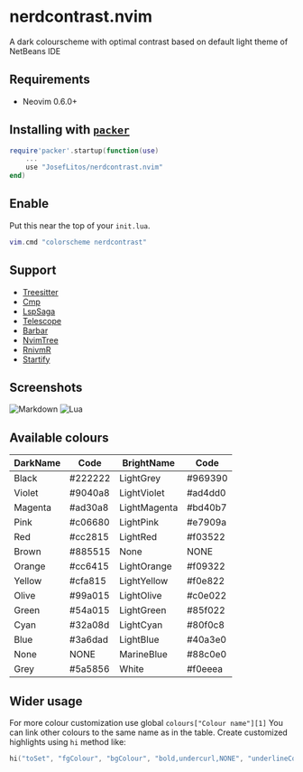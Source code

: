 # nerdcontrast.nvim

A dark colourscheme with optimal contrast based on default light theme of NetBeans IDE

## Requirements

- Neovim 0.6.0+

## Installing with [`packer`](https://github.com/wbthomason/packer.nvim)

```lua
require'packer'.startup(function(use)
	...
	use "JosefLitos/nerdcontrast.nvim"
end)
```

## Enable

Put this near the top of your `init.lua`.

```lua
vim.cmd "colorscheme nerdcontrast"
```

## Support

- [Treesitter](https://github.com/nvim-treesitter/nvim-treesitter)
- [Cmp](https://github.com/hrsh7th/nvim-cmp)
- [LspSaga](https://github.com/tami5/lspsaga.nvim)
- [Telescope](https://github.com/nvim-telescope/telescope.nvim)
- [Barbar](https://github.com/romgrk/barbar.nvim)
- [NvimTree](https://github.com/kyazdani42/nvim-tree.lua)
- [RnivmR](https://github.com/kevinhwang91/rnvimr)
- [Startify](https://github.com/mhinz/vim-startify)

## Screenshots

![Markdown](https://user-images.githubusercontent.com/54900518/150679390-89653466-d66a-4286-8288-29c58faa096a.png)
![Lua](https://user-images.githubusercontent.com/54900518/150679516-f89dbcd1-f789-457c-a290-7934af949624.png)

## Available colours

| DarkName | Code    | BrightName   | Code    |
| -------- | ------- | ------------ | ------- |
| Black    | #222222 | LightGrey    | #969390 |
| Violet   | #9040a8 | LightViolet  | #ad4dd0 |
| Magenta  | #ad30a8 | LightMagenta | #bd40b7 |
| Pink     | #c06680 | LightPink    | #e7909a |
| Red      | #cc2815 | LightRed     | #f03522 |
| Brown    | #885515 | None         | NONE    |
| Orange   | #cc6415 | LightOrange  | #f09322 |
| Yellow   | #cfa815 | LightYellow  | #f0e822 |
| Olive    | #99a015 | LightOlive   | #c0e022 |
| Green    | #54a015 | LightGreen   | #85f022 |
| Cyan     | #32a08d | LightCyan    | #80f0c8 |
| Blue     | #3a6dad | LightBlue    | #40a3e0 |
| None     | NONE    | MarineBlue   | #88c0e0 |
| Grey     | #5a5856 | White        | #f0eeea |

## Wider usage

For more colour customization use global `colours["Colour name"][1]`
You can link other colours to the same name as in the table.
Create customized highlights using `hi` method like:

```lua
hi("toSet", "fgColour", "bgColour", "bold,undercurl,NONE", "underlineColour")
```
